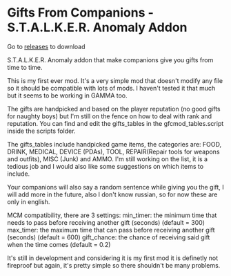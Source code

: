 # Gifts From Companions - S.T.A.L.K.E.R. Anomaly Addon

Go to [releases](https://github.com/ebrnrd/gifts_from_companions_anomaly/releases) to download

S.T.A.L.K.E.R. Anomaly addon that make companions give you gifts from time to time.

This is my first ever mod. It's a very simple mod that doesn't modify any file so it should be compatible with lots of mods.
I haven't tested it that much but it seems to be working in GAMMA too.

The gifts are handpicked and based on the player reputation (no good gifts for naughty boys) but I'm still on the fence on how to deal with rank and reputation.
You can find and edit the gifts_tables in the gfcmod_tables.script inside the scripts folder.

The gifts_tables include handpicked game items, the categories are: FOOD, DRINK, MEDICAL, DEVICE (PDAs), TOOL, REPAIR(Repair tools for weapons and outfits), MISC (Junk) and AMMO.
I'm still working on the list, it is a tedious job and I would also like some suggestions on which items to include.

Your companions will also say a random sentence while giving you the gift, I will add more in the future, also I don't know russian, so for now these are only in english.

MCM compatibility, there are 3 settings:
min_timer: the minimum time that needs to pass before receiving another gift (seconds) (default = 300)
max_timer: the maximum time that can pass before receiving another gift (seconds) (default = 600)
gift_chance: the chance of receiving said gift when the time comes (default = 0.2)

It's still in development and considering it is my first mod it is definetly not fireproof but again, it's pretty simple so there shouldn't be many problems.
